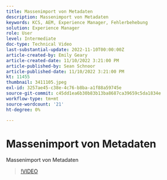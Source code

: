 ```yaml
---
title: Massenimport von Metadaten
description: Massenimport von Metadaten
keywords: KCS, AEM, Experience Manager, Fehlerbehebung
solution: Experience Manager
role: User
level: Intermediate
doc-type: Technical Video
last-substantial-update: 2022-11-10T00:00:00Z
article-created-by: Emily Geary
article-created-date: 11/10/2022 3:21:00 PM
article-published-by: Sean Schnoor
article-published-date: 11/10/2022 3:21:00 PM
kt: 11455
thumbnail: 3411105.jpeg
exl-id: 3257ae45-c38e-4c76-b8ba-a1f88a59745e
source-git-commit: c45dd1ea6b30b83b13ba8687ca39659c5da1834e
workflow-type: tm+mt
source-wordcount: '21'
ht-degree: 0%

---
```


# Massenimport von Metadaten

Massenimport von Metadaten

>[!VIDEO](https://video.tv.adobe.com/v/3411105/?quality=12&learn=on)
